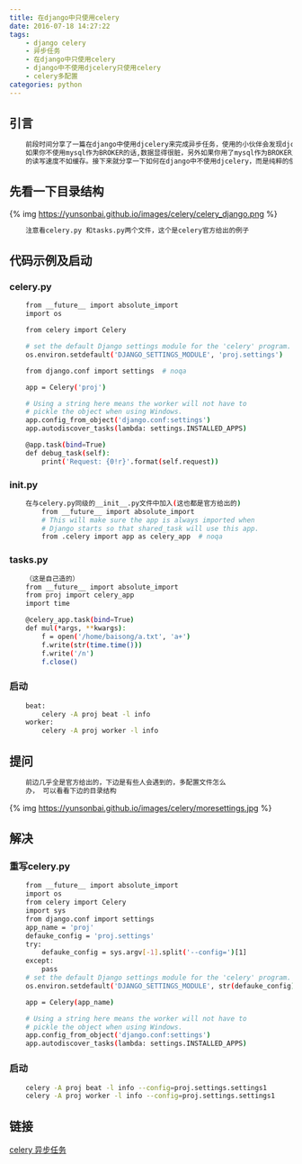 ```yaml
---
title: 在django中只使用celery
date: 2016-07-18 14:27:22
tags:
	- django celery
    - 异步任务
    - 在django中只使用celery
    - django中不使用djcelery只使用celery
    - celery多配置
categories: python
---
```


## 引言

``` bash
    前段时间分享了一篇在django中使用djcelery来完成异步任务，使用的小伙伴会发现djcelery会在mysql创建很多表，
    如果你不使用mysql作为BROKER的话,数据显得很脏，另外如果你用了mysql作为BROKER又会带来性能问题，毕竟数据库
    的读写速度不如缓存。接下来就分享一下如何在django中不使用djcelery，而是纯粹的使用celery来实现异步任务。
```

<!--more-->
## 先看一下目录结构
{% img  https://yunsonbai.github.io/images/celery/celery_django.png %}
``` bash
	注意看celery.py 和tasks.py两个文件，这个是celery官方给出的例子
```

## 代码示例及启动
### celery.py
``` bash
	from __future__ import absolute_import
    import os

    from celery import Celery

    # set the default Django settings module for the 'celery' program.
    os.environ.setdefault('DJANGO_SETTINGS_MODULE', 'proj.settings')

    from django.conf import settings  # noqa

    app = Celery('proj')

    # Using a string here means the worker will not have to
    # pickle the object when using Windows.
    app.config_from_object('django.conf:settings')
    app.autodiscover_tasks(lambda: settings.INSTALLED_APPS)

    @app.task(bind=True)
    def debug_task(self):
        print('Request: {0!r}'.format(self.request))
```

### __init__.py
```bash
	在与celery.py同级的__init__.py文件中加入(这也都是官方给出的)
    	from __future__ import absolute_import
        # This will make sure the app is always imported when
        # Django starts so that shared_task will use this app.
        from .celery import app as celery_app  # noqa
```

### tasks.py
``` bash
	（这是自己造的）
	from __future__ import absolute_import
    from proj import celery_app
    import time

    @celery_app.task(bind=True)
    def mul(*args, **kwargs):
        f = open('/home/baisong/a.txt', 'a+')
        f.write(str(time.time()))
        f.write('/n')
        f.close()
```

### 启动
``` bash
	beat:
    	celery -A proj beat -l info
    worker:
    	celery -A proj worker -l info
```

## 提问
``` bash
	前边几乎全是官方给出的，下边是有些人会遇到的，多配置文件怎么
    办， 可以看看下边的目录结构
```
{% img  https://yunsonbai.github.io/images/celery/moresettings.jpg %}

## 解决
### 重写celery.py
``` bash
	from __future__ import absolute_import
    import os
    from celery import Celery
    import sys
    from django.conf import settings
    app_name = 'proj'
    defauke_config = 'proj.settings'
    try:
        defauke_config = sys.argv[-1].split('--config=')[1]
    except:
        pass
    # set the default Django settings module for the 'celery' program.
    os.environ.setdefault('DJANGO_SETTINGS_MODULE', str(defauke_config))

    app = Celery(app_name)

    # Using a string here means the worker will not have to
    # pickle the object when using Windows.
    app.config_from_object('django.conf:settings')
    app.autodiscover_tasks(lambda: settings.INSTALLED_APPS)
```

### 启动
``` bash
	celery -A proj beat -l info --config=proj.settings.settings1
    celery -A proj worker -l info --config=proj.settings.settings1
```

## 链接
[celery 异步任务](https://www.yunsonbai.top/2016/07/12/celery/)
